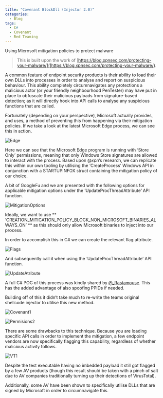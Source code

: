 ```yaml
---
title: "Covenant BlockDll (Injector 2.0)"
categories:
  - Blog
tags:
  - C#
  - Covenant
  - Red Teaming
---
```


Using Microsoft mitigation policies to protect malware

> This is built upon the work of [https://blog.xpnsec.com/protecting-your-malware/]([https://blog.xpnsec.com/protecting-your-malware/). 

A common feature of endpoint security products is their ability to load their own DLLs into processes in order to analyse and report on suspicious behaviour. This ability completely circumnavigates any protections a malicious actor (or your friendly neighbourhood PenTester) may have put in place to obfuscate their malicious payloads from signature-based detection; as it will directly hook into API calls to analyse any suspicious functions that are called.

Fortunately (depending on your perspective), Microsoft actually provides, and uses, a method of preventing this from happening via their mitigation policies. If we take a look at the latest Microsoft Edge process, we can see this in action.

![Edge]({{site.url}}/assets/posts/blockdll/Edge.png)

Here we can see that the Microsoft Edge program is running with ‘Store Only’ permissions, meaning that only Windows Store signatures are allowed to interact with the process.
Based upon @_xpn_’s research, we can replicate this within our own tooling by utilising the ‘CreateProcess’ Windows API in conjunction with a STARTUPINFOX struct containing the mitigation policy of our choice. 

A bit of GoogleFu and we are presented with the following options for applicable mitigation options under the ‘UpdateProcThreadAttribute’ API function.

![MitigationOptions]({{site.url}}/assets/posts/blockdll/MitigationOptions.png)

Ideally, we want to use ** ‘CREATION_MITIGATION_POLICY_BLOCK_NON_MICROSOFT_BINARIES_ALWAYS_ON’ ** as this should only allow Microsoft binaries to inject into our process.

In order to accomplish this in C# we can create the relevant flag attribute.

![Flags]({{site.url}}/assets/posts/blockdll/Flags.png)

And subsequently call it when using the ‘UpdateProcThreadAttribute’ API function.

![UpdateAtribute]({{site.url}}/assets/posts/blockdll/UpdateAtribute.png)


A full C# POC of this process was kindly shared by [@_Rastamouse](https://gist.github.com/rasta-mouse/af009f49229c856dc26e3a243db185ec). This has the added advantage of also spoofing PPIDs if needed.

Building off of this it didn’t take much to re-write the teams original shellcode injector to utilise this new method.

![Covenant1]({{site.url}}/assets/posts/blockdll/Covenant1.png)

![Permisions2]({{site.url}}/assets/posts/blockdll/permisions2.png)

There are some drawbacks to this technique. Because you are loading specific API calls in order to implement the mitigation, a few endpoint vendors are now specifically flagging this capability, regardless of whether malicious activity follows.

![VT1]({{site.url}}/assets/posts/blockdll/VT1.png)

Despite the test executable having no imbedded payload it still got flagged by a few AV products (though this result should be taken with a pinch of salt due to AV companies traditionally turning up their detections of VirusTotal).

Additionally, some AV have been shown to specifically utilise DLLs that are signed by Microsoft in order to circumnavigate this.
